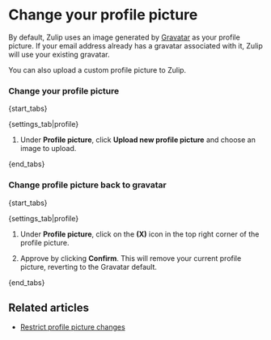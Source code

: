 # Change your profile picture

By default, Zulip uses an image generated by
[Gravatar](https://en.gravatar.com/) as your profile picture.
If your email address already has a gravatar associated with it, Zulip will
use your existing gravatar.

You can also upload a custom profile picture to Zulip.

### Change your profile picture

{start_tabs}

{settings_tab|profile}

1. Under **Profile picture**, click **Upload new profile picture** and choose an image to upload.

{end_tabs}

### Change profile picture back to gravatar

{start_tabs}

{settings_tab|profile}

1. Under **Profile picture**, click on the **(X)** icon in the top
   right corner of the profile picture.

1. Approve by clicking **Confirm**. This will remove your current
   profile picture, reverting to the Gravatar default.

{end_tabs}

## Related articles

* [Restrict profile picture changes](/help/restrict-profile-picture-changes)
